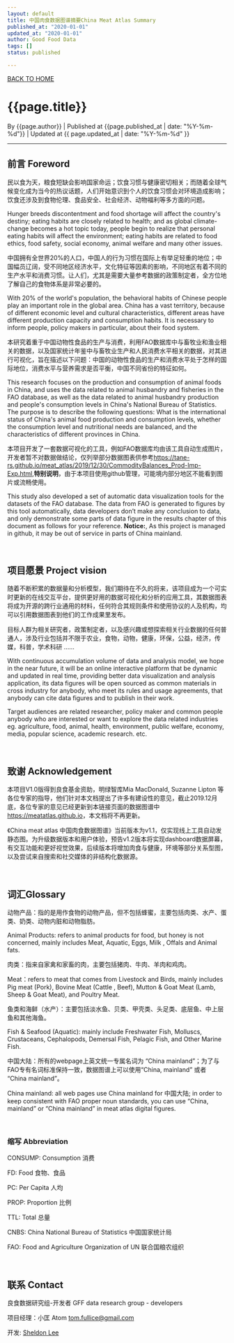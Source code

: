 ```yaml
---
layout: default
title: 中国肉食数据图谱摘要China Meat Atlas Summary
published_at: "2020-01-01"
updated_at: "2020-01-01"
author: Good Food Data
tags: []
status: published

---
```



[BACK TO HOME](https://meatatlas.github.io)


# {{page.title}}
By {{page.author}} | 
Published at {{page.published_at | date: "%Y-%m-%d"}} | 
Updated at {{ page.updated_at | date: "%Y-%m-%d" }}

---


## 前言 Foreword

民以食为天，粮食短缺会影响国家命运；饮食习惯与健康密切相关；而随着全球气候变化成为当今的热议话题，人们开始意识到个人的饮食习惯会对环境造成影响；饮食还涉及到食物伦理、食品安全、社会经济、动物福利等多方面的问题。

Hunger breeds discontentment and food shortage will affect the country's destiny; eating habits are closely related to health; and as global climate-change becomes a hot topic today, people begin to realize that personal eating habits will affect the environment; eating habits are related to food ethics, food safety, social economy, animal welfare and many other issues.

中国拥有全世界20%的人口，中国人的行为习惯在国际上有举足轻重的地位；中国幅员辽阔，受不同地区经济水平，文化特征等因素的影响，不同地区有着不同的生产水平和消费习惯。让人们，尤其是需要大量参考数据的政策制定者，全方位地了解自己的食物体系是非常必要的。

With 20% of the world's population, the behavioral habits of Chinese people play an important role in the global area. China has a vast territory,  because of different economic level and cultural characteristics, different areas have different production capacity and consumption habits. It is necessary to inform people, policy makers in particular, about their food system.

本研究着重于中国动物性食品的生产与消费，利用FAO数据库中与畜牧业和渔业相关的数据，以及国家统计年鉴中与畜牧业生产和人民消费水平相关的数据，对其进行可视化，旨在描述以下问题：中国的动物性食品的生产和消费水平处于怎样的国际地位，消费水平与营养需求是否平衡，中国不同省份的特征如何。

This research focuses on the production and consumption of animal foods in China, and uses the data related to animal husbandry and fisheries in the FAO database, as well as the data related to animal husbandry production and people's consumption levels in China's National Bureau of Statistics. The purpose is to describe the following questions: What is the international status of China's animal food production and consumption levels, whether the consumption level and nutritional needs are balanced, and the characteristics of different provinces in China.

本项目开发了一套数据可视化的工具，例如FAO数据库均由该工具自动生成图片，开发者暂不对数据做结论，仅列举部分数据图表供参考<https://tane-rs.github.io/meat_atlas/2019/12/30/CommodityBalances_Prod-Imp-Exp.html>,**特别说明**，由于本项目使用github管理，可能境内部分地区不能看到图片或流畅使用。

This study also developed a set of automatic data visualization tools for the datasets of the FAO database. The data from FAO is generated to figures by this tool automatically, data developers don’t make any conclusion to data, and only demonstrate some parts of data figure in the results chapter of this document as follows for your reference.
**Notice:**, As this project is managed in github, it may be out of service in parts of China mainland.

<br>

## 项目愿景 Project vision

随着不断积累的数据量和分析模型，我们期待在不久的将来，该项目成为一个可实时更新的在线交互平台，提供更好用的数据可视化和分析的应用工具，其数据图表将成为开源的跨行业通用的材料，任何符合其规则条件和使用协议的人及机构，均可以引用数据图表到他们的工作成果里发布。

目标人群为相关研究者，政策制定者，以及感兴趣或想探索相关行业数据的任何普通人，涉及行业包括并不限于农业，食物，动物，健康，环保，公益，经济，传媒，科普，学术科研 ……

With continuous accumulation volume of data and analysis model, we hope in the near future, it will be an online interactive platform that be dynamic and updated in real time, providing better data visualization and analysis application, its data figures will be open sourced as common materials in cross industry for anybody, who meet its rules and usage agreements, that anybody can cite  data figures and to publish in their work.

Target audiences are related researcher, policy maker and common people anybody who are interested or want to explore the data related industries eg. agriculture, food, animal, health, environment, public welfare, economy, media,  popular science, academic research. etc.

<br>

## 致谢 Acknowledgement

本项目V1.0版得到良食基金资助，明绿智库Mia MacDonald, Suzanne Lipton 等各位专家的指导，他们针对本文档提出了许多有建设性的意见，截止2019.12月底，各位专家的意见已经更新到本链接页面的数据图谱中 <https://meatatlas.github.io>，本文档将不再更新。

《China meat atlas 中国肉食数据图谱》当前版本为v1.1，仅实现线上工具自动发静态图。为升级数据版本和用户体验，预告v1.2版本将实现dashboard数据屏幕，有交互功能和更好视觉效果，后续版本将增加肉食与健康，环境等部分关系型图，以及尝试来自搜索和社交媒体的非结构化数据源。

<br>

## 词汇Glossary

动物产品：指的是用作食物的动物产品，但不包括蜂蜜，主要包括肉类、水产、蛋类、奶类、动物内脏和动物脂肪。

Animal Products: refers to animal products for food, but honey is not concerned, mainly includes Meat, Aquatic, Eggs, Milk , Offals and Animal fats.

肉类：指来自家禽和家畜的肉，主要包括猪肉、牛肉、羊肉和鸡肉。

Meat：refers to meat that comes from Livestock and Birds, mainly includes Pig meat (Pork), Bovine Meat (Cattle , Beef), Mutton & Goat Meat (Lamb, Sheep & Goat Meat), and Poultry Meat.

鱼类和海鲜（水产）：主要包括淡水鱼、贝类、甲壳类、头足类、底层鱼、中上层鱼和其他海鱼。

Fish & Seafood (Aquatic): mainly include Freshwater Fish, Molluscs, Crustaceans, Cephalopods, Demersal Fish, Pelagic Fish, and Other Marine Fish.

中国大陆：所有的webpage上英文统一专属名词为 “China mainland”；为了与FAO专有名词标准保持一致，数据图谱上可以使用“China, mainland” 或者 “China mainland”。

China mainland: all web pages use China mainland for 中国大陆; in order to keep consistent with FAO proper noun standards, you can use “China, mainland” or  “China mainland” in meat atlas digital figures.

<br>

### 缩写 Abbreviation

CONSUMP: Consumption 消费

FD: Food 食物、食品

PC: Per Capita 人均

PROP: Proportion 比例

TTL: Total 总量

CNBS: China National Bureau of Statistics 中国国家统计局

FAO: Food and Agriculture Organization of UN 联合国粮农组织

<br>


## 联系 Contact

良食数据研究组-开发者 GFF data research group - developers

项目经理：小匡 Atom
tom.fullice@gmail.com

开发: [Sheldon Lee](www.sheldonl.com)

